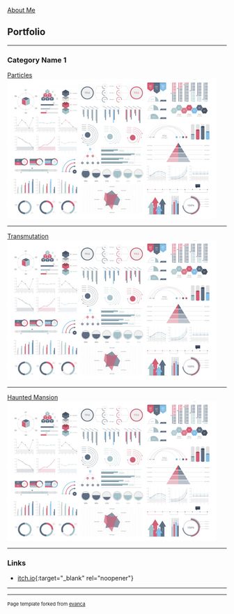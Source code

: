 [About Me](about_page.md)

## Portfolio

---

### Category Name 1 

[Particles](sample_page.md)
<img src="images/dummy_thumbnail.jpg?raw=true"/>

---
[Transmutation](/pdf/sample_presentation.pdf)
<img src="images/dummy_thumbnail.jpg?raw=true"/>

---
[Haunted Mansion](http://example.com/)
<img src="images/dummy_thumbnail.jpg?raw=true"/>

---

### Links

- [itch.io](https://itch.io/profile/bumpobampo){:target="_blank" rel="noopener"}
---




---
<p style="font-size:11px">Page template forked from <a href="https://github.com/evanca/quick-portfolio">evanca</a></p>
<!-- Remove above link if you don't want to attibute -->
